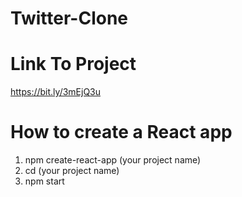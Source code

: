 # Twitter-Clone
# Link To Project
https://bit.ly/3mEjQ3u 
# How to create a React app
1. npm create-react-app (your project name)
2. cd (your project name)
3. npm start
